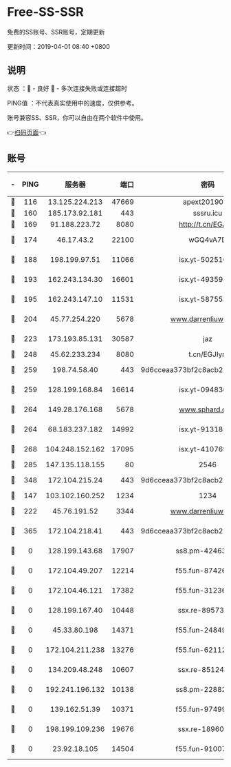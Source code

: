 # Free-SS-SSR

免费的SS账号、SSR账号，定期更新

更新时间：2019-04-01 08:40 +0800

## 说明

状态     ：🙂 - 良好 🙁 - 多次连接失败或连接超时

PING值   ：不代表真实使用中的速度，仅供参考。

账号兼容SS、SSR，你可以自由在两个软件中使用。

👉[扫码页面](https://liesauer.github.io/Free-SS-SSR/)👈

## 账号

|-|PING|服务器|端口|密码|加密方式|区域|
|:----:|:----:|:-----:|-----:|:----:|:----:|:----:|
|🙂|116|13.125.224.213|47669|apext2019001|chacha20|KR|
|🙂|160|185.173.92.181|443|sssru.icu|rc4-md5|RU|
|🙂|169|91.188.223.72|8080|http://t.cn/EGJIyrl|rc4-md5|RU|
|🙂|174|46.17.43.2|22100|wGQ4vA7D|aes-256-gcm|RU|
|🙂|188|198.199.97.51|11066|isx.yt-50251647|aes-256-cfb|US|
|🙂|193|162.243.134.30|16601|isx.yt-49359357|aes-256-cfb|US|
|🙂|195|162.243.147.10|11531|isx.yt-58755378|aes-256-cfb|US|
|🙂|204|45.77.254.220|5678|www.darrenliuwei.com|aes-256-cfb|SG|
|🙂|223|173.193.85.131|30587|jaz|aes-256-cfb|US|
|🙂|248|45.62.233.234|8080|t.cn/EGJIyrl|rc4-md5|CA|
|🙂|259|198.74.58.40|443|9d6cceaa373bf2c8acb22e60b6a58be6|aes-256-cfb|US|
|🙂|259|128.199.168.84|16614|isx.yt-09483649|aes-256-cfb|SG|
|🙂|264|149.28.176.168|5678|www.sphard.com|aes-256-cfb|AU|
|🙂|264|68.183.237.182|14992|isx.yt-91318565|aes-256-cfb|SG|
|🙂|268|104.248.152.162|17095|isx.yt-41076974|aes-256-cfb|SG|
|🙂|285|147.135.118.155|80|2546|chacha20|US|
|🙂|348|172.104.215.24|443|9d6cceaa373bf2c8acb22e60b6a58be6|aes-256-cfb|US|
|🙂|147|103.102.160.252|1234|1234|rc4-md5|JP|
|🙂|222|45.76.191.52|3344|www.darrenliuwei.com|aes-256-cfb|JP|
|🙂|365|172.104.218.41|443|9d6cceaa373bf2c8acb22e60b6a58be6|aes-256-cfb|US|
|🙁|0|128.199.143.68|17907|ss8.pm-42463996|aes-256-cfb|SG|
|🙁|0|172.104.49.207|12214|f55.fun-87426879|aes-256-cfb|SG|
|🙁|0|172.104.46.121|17382|f55.fun-31236609|aes-256-cfb|SG|
|🙁|0|128.199.167.40|10448|ssx.re-89573938|aes-256-cfb|SG|
|🙁|0|45.33.80.198|14371|f55.fun-24849539|aes-256-cfb|US|
|🙁|0|172.104.211.238|13276|f55.fun-62112830|aes-256-cfb|US|
|🙁|0|134.209.48.248|10607|ssx.re-85124094|aes-256-cfb|US|
|🙁|0|192.241.196.132|10138|ss8.pm-22882604|aes-256-cfb|US|
|🙁|0|139.162.51.39|10371|f55.fun-97499168|aes-256-cfb|SG|
|🙁|0|198.199.109.236|19676|ssx.re-18960694|aes-256-cfb|US|
|🙁|0|23.92.18.105|14504|f55.fun-91007249|aes-256-cfb|US|
